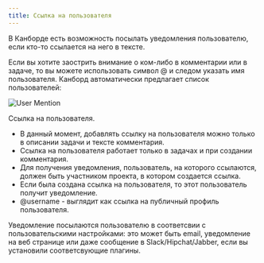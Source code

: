 ```yaml
---
title: Ссылка на пользователя
---
```



В Канборде есть возможность посылать уведомления пользователю, если кто-то ссылается на него в тексте.



Если вы хотите заострить внимание о ком-либо в комментарии или в задаче, то вы можете использовать символ @ и следом указать имя пользователя. Канборд автоматически предлагает список пользователей:



![User Mention](/images/v1/user-mentions.png)

Ссылка на пользователя.



-   В данный момент, добавлять ссылку на пользователя можно только в описании задачи и тексте комментария.
-   Ссылка на пользователя работает только в задачах и при создании комментария.
-   Для получения уведомления, пользователь, на которого ссылаются, должен быть участником проекта, в котором создается ссылка.
-   Если была создана ссылка на пользователя, то этот пользователь получит уведомление.
-   @username - выглядит как ссылка на публичный профиль пользователя.



Уведомление посылаются пользователю в соответсвии с пользовательскими настройками: это может быть email, уведомление на веб странице или даже сообщение в Slack/Hipchat/Jabber, если вы установили соответсвующие плагины.
